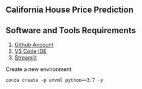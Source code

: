 ## California House Price Prediction

## Software and Tools Requirements

1. [Github Account](https://github.com)
2. [VS Code IDE](https://code.visualstudio.com/)
3. [Streamlit](https://streamlit.io/)

Create a new environment

```
conda create -p envml python==3.7 -y
```
